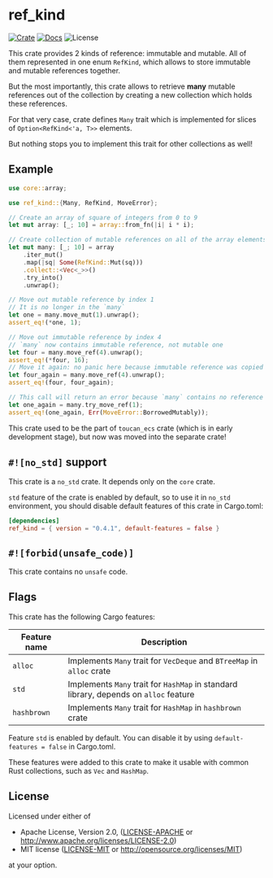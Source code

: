 # ref_kind

[![Crate](https://img.shields.io/crates/v/ref_kind.svg)](https://crates.io/crates/ref_kind)
[![Docs](https://docs.rs/ref_kind/badge.svg)](https://docs.rs/ref_kind)
![License](https://img.shields.io/badge/license-MIT%20OR%20Apache%202.0-blue.svg)

This crate provides 2 kinds of reference: immutable and mutable.
All of them represented in one enum `RefKind`, which allows to store immutable and mutable references together.

But the most importantly, this crate allows to retrieve **many** mutable references
out of the collection by creating a new collection which holds these references.

For that very case, crate defines `Many` trait which is implemented
for slices of `Option<RefKind<'a, T>>` elements.

But nothing stops you to implement this trait for other collections as well!

## Example

```rust
use core::array;

use ref_kind::{Many, RefKind, MoveError};

// Create an array of square of integers from 0 to 9
let mut array: [_; 10] = array::from_fn(|i| i * i);

// Create collection of mutable references on all of the array elements
let mut many: [_; 10] = array
    .iter_mut()
    .map(|sq| Some(RefKind::Mut(sq)))
    .collect::<Vec<_>>()
    .try_into()
    .unwrap();

// Move out mutable reference by index 1
// It is no longer in the `many`
let one = many.move_mut(1).unwrap();
assert_eq!(*one, 1);

// Move out immutable reference by index 4
// `many` now contains immutable reference, not mutable one
let four = many.move_ref(4).unwrap();
assert_eq!(*four, 16);
// Move it again: no panic here because immutable reference was copied
let four_again = many.move_ref(4).unwrap();
assert_eq!(four, four_again);

// This call will return an error because `many` contains no reference by index 1
let one_again = many.try_move_ref(1);
assert_eq!(one_again, Err(MoveError::BorrowedMutably));
```

This crate used to be the part of `toucan_ecs` crate (which is in early development stage),
but now was moved into the separate crate!

## `#![no_std]` support

This crate is a `no_std` crate. It depends only on the `core` crate.

`std` feature of the crate is enabled by default, so to use it in `no_std` environment,
you should disable default features of this crate in Cargo.toml:

```toml
[dependencies]
ref_kind = { version = "0.4.1", default-features = false }
```

## `#![forbid(unsafe_code)]`

This crate contains no `unsafe` code.

## Flags

This crate has the following Cargo features:

| Feature name | Description                                                                           |
|--------------|---------------------------------------------------------------------------------------|
| `alloc`      | Implements `Many` trait for `VecDeque` and `BTreeMap` in `alloc` crate                |
| `std`        | Implements `Many` trait for `HashMap` in standard library, depends on `alloc` feature |
| `hashbrown`  | Implements `Many` trait for `HashMap` in `hashbrown` crate                            |

Feature `std` is enabled by default.
You can disable it by using `default-features = false` in Cargo.toml.

These features were added to this crate to make it usable
with common Rust collections, such as `Vec` and `HashMap`.

## License

Licensed under either of

- Apache License, Version 2.0, ([LICENSE-APACHE](./LICENSE-APACHE) or <http://www.apache.org/licenses/LICENSE-2.0>)
- MIT license ([LICENSE-MIT](./LICENSE-MIT) or <http://opensource.org/licenses/MIT>)

at your option.
